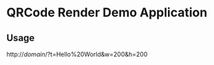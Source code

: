 QRCode Render Demo Application
==============================

Usage
-----

http://_domain_/?t=Hello%20World&w=200&h=200
